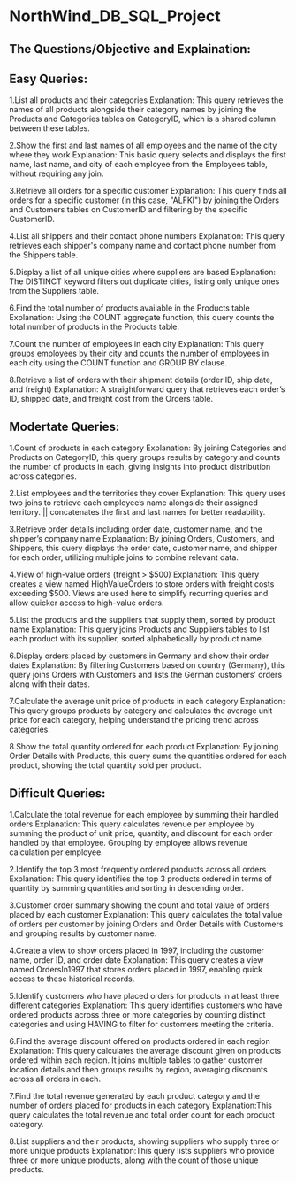 # NorthWind_DB_SQL_Project
## The Questions/Objective and Explaination:
## Easy Queries:
1.List all products and their categories
Explanation: This query retrieves the names of all products alongside their category names by joining the Products and Categories tables on CategoryID, which is a shared column between these tables. 

2.Show the first and last names of all employees and the name of the city where they work
Explanation: This basic query selects and displays the first name, last name, and city of each employee from the Employees table, without requiring any join.

3.Retrieve all orders for a specific customer
Explanation: This query finds all orders for a specific customer (in this case, "ALFKI") by joining the Orders and Customers tables on CustomerID and filtering by the specific CustomerID.

4.List all shippers and their contact phone numbers
Explanation: This query retrieves each shipper's company name and contact phone number from the Shippers table.

5.Display a list of all unique cities where suppliers are based
Explanation: The DISTINCT keyword filters out duplicate cities, listing only unique ones from the Suppliers table.

6.Find the total number of products available in the Products table
Explanation: Using the COUNT aggregate function, this query counts the total number of products in the Products table.

7.Count the number of employees in each city
Explanation: This query groups employees by their city and counts the number of employees in each city using the COUNT function and GROUP BY clause.

8.Retrieve a list of orders with their shipment details (order ID, ship date, and freight)
Explanation: A straightforward query that retrieves each order’s ID, shipped date, and freight cost from the Orders table.

## Modertate Queries:
1.Count of products in each category
Explanation: By joining Categories and Products on CategoryID, this query groups results by category and counts the number of products in each, giving insights into product distribution across categories.

2.List employees and the territories they cover
Explanation: This query uses two joins to retrieve each employee’s name alongside their assigned territory. || concatenates the first and last names for better readability.

3.Retrieve order details including order date, customer name, and the shipper’s company name
Explanation: By joining Orders, Customers, and Shippers, this query displays the order date, customer name, and shipper for each order, utilizing multiple joins to combine relevant data.

4.View of high-value orders (freight > $500)
Explanation: This query creates a view named HighValueOrders to store orders with freight costs exceeding $500. Views are used here to simplify recurring queries and allow quicker access to high-value orders.

5.List the products and the suppliers that supply them, sorted by product name
Explanation: This query joins Products and Suppliers tables to list each product with its supplier, sorted alphabetically by product name.

6.Display orders placed by customers in Germany and show their order dates
Explanation: By filtering Customers based on country (Germany), this query joins Orders with Customers and lists the German customers’ orders along with their dates.

7.Calculate the average unit price of products in each category
Explanation: This query groups products by category and calculates the average unit price for each category, helping understand the pricing trend across categories.

8.Show the total quantity ordered for each product
Explanation: By joining Order Details with Products, this query sums the quantities ordered for each product, showing the total quantity sold per product.

## Difficult Queries:
1.Calculate the total revenue for each employee by summing their handled orders
Explanation: This query calculates revenue per employee by summing the product of unit price, quantity, and discount for each order handled by that employee. Grouping by employee allows revenue calculation per employee.

2.Identify the top 3 most frequently ordered products across all orders
Explanation: This query identifies the top 3 products ordered in terms of quantity by summing quantities and sorting in descending order.

3.Customer order summary showing the count and total value of orders placed by each customer
Explanation: This query calculates the total value of orders per customer by joining Orders and Order Details with Customers and grouping results by customer name.

4.Create a view to show orders placed in 1997, including the customer name, order ID, and order date
Explanation: This query creates a view named OrdersIn1997 that stores orders placed in 1997, enabling quick access to these historical records.

5.Identify customers who have placed orders for products in at least three different categories
Explanation: This query identifies customers who have ordered products across three or more categories by counting distinct categories and using HAVING to filter for customers meeting the criteria.

6.Find the average discount offered on products ordered in each region
Explanation: This query calculates the average discount given on products ordered within each region. It joins multiple tables to gather customer location details and then groups results by region, averaging discounts across all orders in each.

7.Find the total revenue generated by each product category and the number of orders placed for products in each category
Explanation:This query calculates the total revenue and total order count for each product category.

8.List suppliers and their products, showing suppliers who supply three or more unique products
Explanation:This query lists suppliers who provide three or more unique products, along with the count of those unique products.
